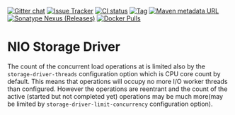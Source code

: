 [![Gitter chat](https://badges.gitter.im/emc-mongoose.png)](https://gitter.im/emc-mongoose)
[![Issue Tracker](https://img.shields.io/badge/Issue-Tracker-red.svg)](https://mongoose-issues.atlassian.net/projects/GOOSE)
[![CI status](https://gitlab.com/emc-mongoose/mongoose-storage-driver-nio/badges/master/pipeline.svg)](https://gitlab.com/emc-mongoose/mongoose-storage-driver-nio/commits/master)
[![Tag](https://img.shields.io/github/tag/emc-mongoose/mongoose-storage-driver-nio.svg)](https://github.com/emc-mongoose/mongoose-storage-driver-nio/tags)
[![Maven metadata URL](https://img.shields.io/maven-metadata/v/http/central.maven.org/maven2/com/github/emc-mongoose/mongoose-storage-driver-nio/maven-metadata.xml.svg)](http://central.maven.org/maven2/com/github/emc-mongoose/mongoose-storage-driver-nio)
[![Sonatype Nexus (Releases)](https://img.shields.io/nexus/r/http/oss.sonatype.org/com.github.emc-mongoose/mongoose-storage-driver-nio.svg)](http://oss.sonatype.org/com.github.emc-mongoose/mongoose-storage-driver-nio)
[![Docker Pulls](https://img.shields.io/docker/pulls/emcmongoose/mongoose-storage-driver-nio.svg)](https://hub.docker.com/r/emcmongoose/mongoose-storage-driver-nio/)

# NIO Storage Driver

The count of the concurrent load operations at is limited also by the `storage-driver-threads` configuration option
which is CPU core count by default. This means that operations will occupy no more I/O worker threads than configured.
However the operations are reentrant and the count of the active (started but not completed yet) operations may be much
more(may be limited by `storage-driver-limit-concurrency` configuration option).
